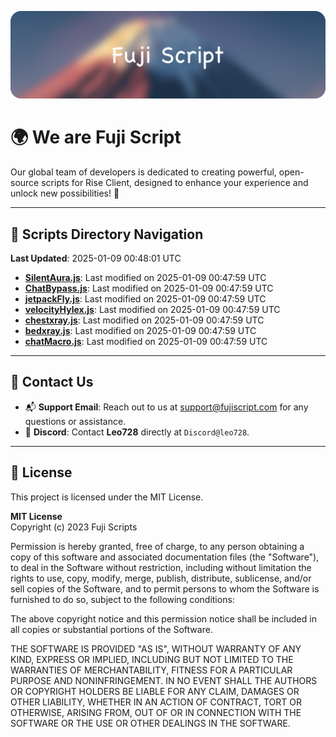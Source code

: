 ![Banner](.github/b.webp)

# 🌍 **We are Fuji Script**

Our global team of developers is dedicated to creating powerful, open-source scripts for Rise Client, designed to enhance your experience and unlock new possibilities! 🌟

---
<!-- SCRIPTS_NAVIGATION_START -->
## 📂 **Scripts Directory Navigation**

**Last Updated**: 2025-01-09 00:48:01 UTC

- **[SilentAura.js](scripts/SilentAura.js)**: Last modified on 2025-01-09 00:47:59 UTC
- **[ChatBypass.js](scripts/ChatBypass.js)**: Last modified on 2025-01-09 00:47:59 UTC
- **[jetpackFly.js](scripts/jetpackFly.js)**: Last modified on 2025-01-09 00:47:59 UTC
- **[velocityHylex.js](scripts/velocityHylex.js)**: Last modified on 2025-01-09 00:47:59 UTC
- **[chestxray.js](scripts/chestxray.js)**: Last modified on 2025-01-09 00:47:59 UTC
- **[bedxray.js](scripts/bedxray.js)**: Last modified on 2025-01-09 00:47:59 UTC
- **[chatMacro.js](scripts/chatMacro.js)**: Last modified on 2025-01-09 00:47:59 UTC

<!-- SCRIPTS_NAVIGATION_END -->

---

## 💬 **Contact Us**  
- 📬 **Support Email**: Reach out to us at [support@fujiscript.com](mailto:support@fujiscript.com) for any questions or assistance.  
- 💬 **Discord**: Contact **Leo728** directly at `Discord@leo728`.

---

## 📜 **License**

This project is licensed under the MIT License.  

**MIT License**  
Copyright (c) 2023 Fuji Scripts  

Permission is hereby granted, free of charge, to any person obtaining a copy of this software and associated documentation files (the "Software"), to deal in the Software without restriction, including without limitation the rights to use, copy, modify, merge, publish, distribute, sublicense, and/or sell copies of the Software, and to permit persons to whom the Software is furnished to do so, subject to the following conditions:  

The above copyright notice and this permission notice shall be included in all copies or substantial portions of the Software.  

THE SOFTWARE IS PROVIDED "AS IS", WITHOUT WARRANTY OF ANY KIND, EXPRESS OR IMPLIED, INCLUDING BUT NOT LIMITED TO THE WARRANTIES OF MERCHANTABILITY, FITNESS FOR A PARTICULAR PURPOSE AND NONINFRINGEMENT. IN NO EVENT SHALL THE AUTHORS OR COPYRIGHT HOLDERS BE LIABLE FOR ANY CLAIM, DAMAGES OR OTHER LIABILITY, WHETHER IN AN ACTION OF CONTRACT, TORT OR OTHERWISE, ARISING FROM, OUT OF OR IN CONNECTION WITH THE SOFTWARE OR THE USE OR OTHER DEALINGS IN THE SOFTWARE.  

